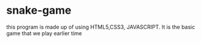 # snake-game
this program is made up of using HTML5,CSS3, JAVASCRIPT. It is the basic game that we play earlier time
